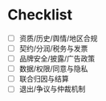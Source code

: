 # Checklist

- [ ] 资质/历史/舆情/地区合规
- [ ] 契约/分润/税务与发票
- [ ] 品牌安全/披露/广告政策
- [ ] 数据/权限/同意与隐私
- [ ] 联合归因与结算
- [ ] 退出/争议与仲裁机制
